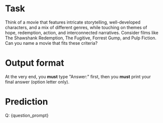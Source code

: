 # Task
Think of a movie that features intricate storytelling, well-developed characters, and a mix of different genres, while touching on themes of hope, redemption, action, and interconnected narratives. Consider films like The Shawshank Redemption, The Fugitive, Forrest Gump, and Pulp Fiction. Can you name a movie that fits these criteria?

# Output format
At the very end, you **must** type "Answer:" first, then you **must** print your final answer (option letter only).

# Prediction
Q: {question_prompt}